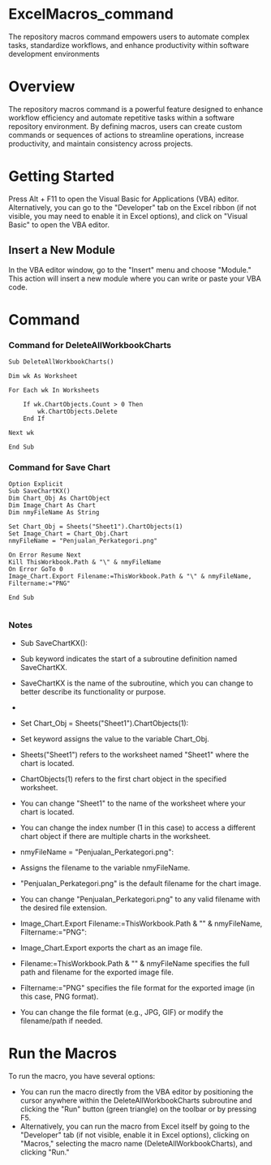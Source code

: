 # ExcelMacros_command
The repository macros command empowers users to automate complex tasks, standardize workflows, and enhance productivity within software development environments
# Overview
The repository macros command is a powerful feature designed to enhance workflow efficiency and automate repetitive tasks within a software repository environment. By defining macros, users can create custom commands or sequences of actions to streamline operations, increase productivity, and maintain consistency across projects.

# Getting Started
Press Alt + F11 to open the Visual Basic for Applications (VBA) editor. Alternatively, you can go to the "Developer" tab on the Excel ribbon (if not visible, you may need to enable it in Excel options), and click on "Visual Basic" to open the VBA editor.

## Insert a New Module
In the VBA editor window, go to the "Insert" menu and choose "Module." This action will insert a new module where you can write or paste your VBA code.

# Command
### Command for DeleteAllWorkbookCharts
```
Sub DeleteAllWorkbookCharts()

Dim wk As Worksheet

For Each wk In Worksheets

    If wk.ChartObjects.Count > 0 Then
        wk.ChartObjects.Delete
    End If
    
Next wk

End Sub
```
### Command for Save Chart
```
Option Explicit
Sub SaveChartKX()
Dim Chart_Obj As ChartObject
Dim Image_Chart As Chart
Dim nmyFileName As String

Set Chart_Obj = Sheets("Sheet1").ChartObjects(1)
Set Image_Chart = Chart_Obj.Chart
nmyFileName = "Penjualan_Perkategori.png"

On Error Resume Next
Kill ThisWorkbook.Path & "\" & nmyFileName
On Error GoTo 0
Image_Chart.Export Filename:=ThisWorkbook.Path & "\" & nmyFileName, Filtername:="PNG"

End Sub


```
### Notes
- Sub SaveChartKX():

- Sub keyword indicates the start of a subroutine definition named SaveChartKX.
- SaveChartKX is the name of the subroutine, which you can change to better describe its functionality or purpose.
- 
- Set Chart_Obj = Sheets("Sheet1").ChartObjects(1):
- Set keyword assigns the value to the variable Chart_Obj.
- Sheets("Sheet1") refers to the worksheet named "Sheet1" where the chart is located.
- ChartObjects(1) refers to the first chart object in the specified worksheet.
- You can change "Sheet1" to the name of the worksheet where your chart is located.
- You can change the index number (1 in this case) to access a different chart object if there are multiple charts in the worksheet.

- nmyFileName = "Penjualan_Perkategori.png":

- Assigns the filename to the variable nmyFileName.
- "Penjualan_Perkategori.png" is the default filename for the chart image.
- You can change "Penjualan_Perkategori.png" to any valid filename with the desired file extension.

- Image_Chart.Export Filename:=ThisWorkbook.Path & "" & nmyFileName, Filtername:="PNG":

- Image_Chart.Export exports the chart as an image file.
- Filename:=ThisWorkbook.Path & "\" & nmyFileName specifies the full path and filename for the exported image file.
- Filtername:="PNG" specifies the file format for the exported image (in this case, PNG format).
- You can change the file format (e.g., JPG, GIF) or modify the filename/path if needed.

# Run the Macros
To run the macro, you have several options:
- You can run the macro directly from the VBA editor by positioning the cursor anywhere within the DeleteAllWorkbookCharts subroutine and clicking the "Run" button (green triangle) on the toolbar or by pressing F5.
- Alternatively, you can run the macro from Excel itself by going to the "Developer" tab (if not visible, enable it in Excel options), clicking on "Macros," selecting the macro name (DeleteAllWorkbookCharts), and clicking "Run."
